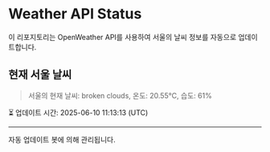 
# Weather API Status

이 리포지토리는 OpenWeather API를 사용하여 서울의 날씨 정보를 자동으로 업데이트합니다.

## 현재 서울 날씨
> 서울의 현재 날씨: broken clouds, 온도: 20.55°C, 습도: 61%

⏳ 업데이트 시간: 2025-06-10 11:13:13 (UTC)

---
자동 업데이트 봇에 의해 관리됩니다.
